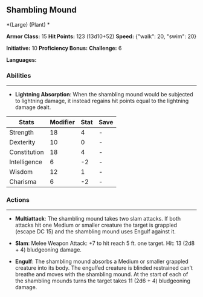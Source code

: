 ## Shambling Mound
*(Large) (Plant) *

**Armor Class:** 15
**Hit Points:** 123 (13d10+52)
**Speed:** {"walk": 20, "swim": 20}

**Initiative:** 10
**Proficiency Bonus:**
**Challenge:** 6

**Languages:** 

### Abilities
 --- 
- **Lightning Absorption**: When the shambling mound would be subjected to lightning damage, it instead regains hit points equal to the lightning damage dealt.



| Stats | Modifier | Stat | Save
| ---- | ---- | ---- | ---- |
| Strength | 18 | 4 | - |
| Dexterity | 10 | 0 | - |
| Constitution | 18 | 4 | - |
| Intelligence | 6 | -2 | - |
| Wisdom | 12 | 1 | - |
| Charisma | 6 | -2 | - |

### Actions
 --- 
- **Multiattack**: The shambling mound takes two slam attacks. If both attacks hit one Medium or smaller creature  the target is grappled (escape DC 15)  and the shambling mound uses Engulf against it.

- **Slam**: Melee Weapon Attack: +7 to hit  reach 5 ft.  one target. Hit: 13 (2d8 + 4) bludgeoning damage.

- **Engulf**: The shambling mound absorbs a Medium or smaller grappled creature into its body. The engulfed creature is blinded  restrained can't breathe  and moves with the shambling mound. At the start of each of the shambling mounds turns  the target takes 11 (2d6 + 4) bludgeoning damage.

